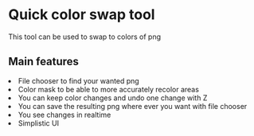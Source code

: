 <h1> Quick color swap tool </h1>
<p>This tool can be used to swap to colors of png</p>

<h2> Main features </h2>
<li>File chooser to find your wanted png</li>
<li>Color mask to be able to more accurately recolor areas</li>
<li>You can keep color changes and undo one change with Z</li>
<li>You can save the resulting png where ever you want with file chooser</li>
<li>You see changes in realtime</li>
<li>Simplistic UI</li>
